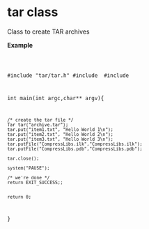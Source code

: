 tar class
===

Class to create TAR archives


<b>Example</b>

<code>

#include "tar/tar.h"
#include <iostream>
#include <fstream>

int main(int argc,char** argv){

	/* create the tar file */
	Tar tar("archive.tar");
	tar.put("item1.txt", "Hello World 1\n");
	tar.put("item2.txt", "Hello World 2\n");
	tar.put("item3.txt", "Hello World 3\n");
	tar.putFile("CompressLibs.ilk","CompressLibs.ilk");
	tar.putFile("CompressLibs.pdb","CompressLibs.pdb");
	
	tar.close();
	
	system("PAUSE");

	/* we're done */
	return EXIT_SUCCESS;;


	return 0;
}

</code>
